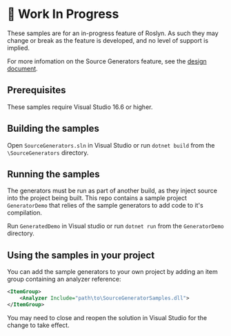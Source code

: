 🚧 Work In Progress 
========

These samples are for an in-progress feature of Roslyn. As such they may change or break as the feature is developed, and no level of support is implied.

For more infomation on the Source Generators feature, see the [design document](https://github.com/dotnet/roslyn/blob/main/docs/features/source-generators.md).

Prerequisites
-----

These samples require Visual Studio 16.6 or higher.

Building the samples
-----
Open `SourceGenerators.sln` in Visual Studio or run `dotnet build` from the `\SourceGenerators` directory.

Running the samples
-----

The generators must be run as part of another build, as they inject source into the project being built. This repo contains a sample project `GeneratorDemo` that relies of the sample generators to add code to it's compilation. 

Run `GeneratedDemo` in Visual studio or run `dotnet run` from the `GeneratorDemo` directory.

Using the samples in your project
-----

You can add the sample generators to your own project by adding an item group containing an analyzer reference:

```xml
<ItemGroup>
    <Analyzer Include="path\to\SourceGeneratorSamples.dll">
</ItemGroup>
```

You may need to close and reopen the solution in Visual Studio for the change to take effect.
